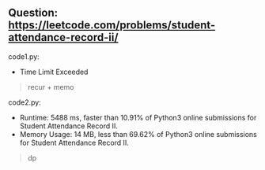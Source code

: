 ## Question: https://leetcode.com/problems/student-attendance-record-ii/

code1.py:
* Time Limit Exceeded
> recur + memo

code2.py:
* Runtime: 5488 ms, faster than 10.91% of Python3 online submissions for Student Attendance Record II.
* Memory Usage: 14 MB, less than 69.62% of Python3 online submissions for Student Attendance Record II.
> dp